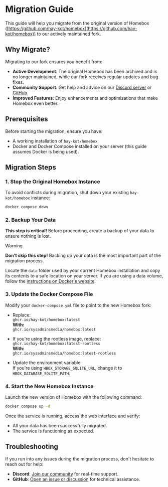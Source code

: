 # Migration Guide

This guide will help you migrate from the original version of Homebox ([https://github.com/hay-kot/homebox](https://github.com/hay-kot/homebox)) to our actively maintained fork.

## Why Migrate?

Migrating to our fork ensures you benefit from:

- **Active Development**: The original Homebox has been archived and is no longer maintained, while our fork receives regular updates and bug fixes.
- **Community Support**: Get help and advice on our [Discord server](https://discord.homebox.software) or [GitHub](https://git.homebox.software).
- **Improved Features**: Enjoy enhancements and optimizations that make Homebox even better.

## Prerequisites

Before starting the migration, ensure you have:

- A working installation of `hay-kot/homebox`.
- Docker and Docker Compose installed on your server (this guide assumes Docker is being used).

## Migration Steps

### 1. Stop the Original Homebox Instance

To avoid conflicts during migration, shut down your existing `hay-kot/homebox` instance:

```bash
docker compose down
```

### 2. Backup Your Data

**This step is critical!** Before proceeding, create a backup of your data to ensure nothing is lost.

> [!WARNING]  
> **Don't skip this step!** Backing up your data is the most important part of the migration process.

Locate the `data` folder used by your current Homebox installation and copy its contents to a safe location on your server. If you are using a data volume, follow the [instructions on Docker's website](https://docs.docker.com/engine/storage/volumes/#back-up-restore-or-migrate-data-volumes).
### 3. Update the Docker Compose File

Modify your `docker-compose.yml` file to point to the new Homebox fork:

- Replace:  
  `ghcr.io/hay-kot/homebox:latest`  
  **With:**  
  `ghcr.io/sysadminsmedia/homebox:latest`

- If you're using the rootless image, replace:  
  `ghcr.io/hay-kot/homebox:latest-rootless`  
  **With:**  
  `ghcr.io/sysadminsmedia/homebox:latest-rootless`

- Update the environment variable:  
  If you're using `HBOX_STORAGE_SQLITE_URL`, change it to `HBOX_DATABASE_SQLITE_PATH`.

### 4. Start the New Homebox Instance

Launch the new version of Homebox with the following command:

```bash
docker compose up -d
```

Once the service is running, access the web interface and verify:

- All your data has been successfully migrated.
- The service is functioning as expected.

## Troubleshooting

If you run into any issues during the migration process, don't hesitate to reach out for help:

- **Discord**: [Join our community](https://discord.homebox.software) for real-time support.  
- **GitHub**: [Open an issue or discussion](https://git.homebox.software) for technical assistance.
